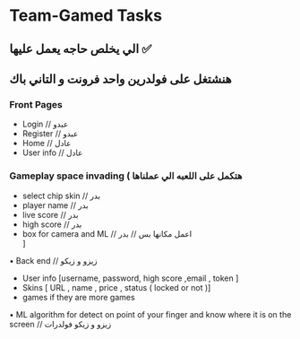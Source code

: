 # Team-Gamed Tasks
## الي يخلص حاجه يعمل عليها ✅
## هنشتغل على فولدرين واحد فرونت و التاني باك 
### Front Pages
- Login // عبدو
- Register // عبدو
- Home // عادل 
- User info // عادل

### Gameplay space invading ( هتكمل على اللعبه الي عملناها
- select chip skin  // بدر
- player name  // بدر
- live score  // بدر
- high score  // بدر
- box for camera and ML // اعمل مكانها بس  //  بدر  
 ]

• Back end // زيزو و زيكو
- User info [username,  password, high score ,email , token ] 
- Skins [ URL , name , price , status ( locked or not )]
- games if they are more games 

• ML algorithm for detect on point of your finger and know where it is on the screen // زيزو و زيكو فولدرات
